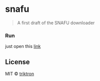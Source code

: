 # snafu

> A first draft of the SNAFU downloader


### Run

just open this [link](https://triktron.github.io/SNAFU/index.html)

## License

MIT © [triktron](http://triktron.github.io)
